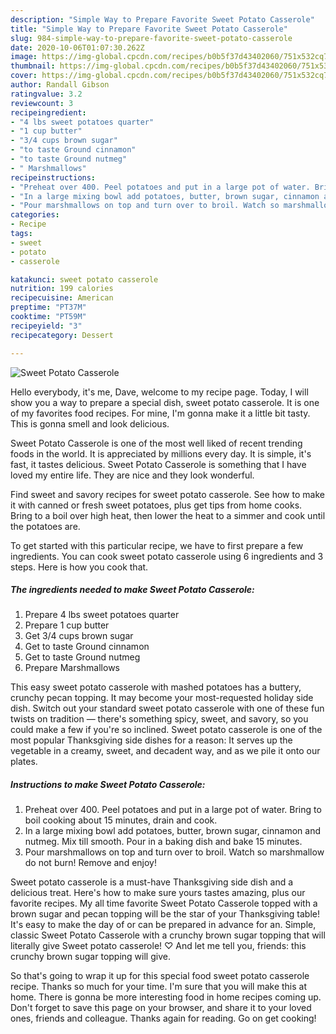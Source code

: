 ```yaml
---
description: "Simple Way to Prepare Favorite Sweet Potato Casserole"
title: "Simple Way to Prepare Favorite Sweet Potato Casserole"
slug: 984-simple-way-to-prepare-favorite-sweet-potato-casserole
date: 2020-10-06T01:07:30.262Z
image: https://img-global.cpcdn.com/recipes/b0b5f37d43402060/751x532cq70/sweet-potato-casserole-recipe-main-photo.jpg
thumbnail: https://img-global.cpcdn.com/recipes/b0b5f37d43402060/751x532cq70/sweet-potato-casserole-recipe-main-photo.jpg
cover: https://img-global.cpcdn.com/recipes/b0b5f37d43402060/751x532cq70/sweet-potato-casserole-recipe-main-photo.jpg
author: Randall Gibson
ratingvalue: 3.2
reviewcount: 3
recipeingredient:
- "4 lbs sweet potatoes quarter"
- "1 cup butter"
- "3/4 cups brown sugar"
- "to taste Ground cinnamon"
- "to taste Ground nutmeg"
- " Marshmallows"
recipeinstructions:
- "Preheat over 400. Peel potatoes and put in a large pot of water. Bring to boil cooking about 15 minutes, drain and cook."
- "In a large mixing bowl add potatoes, butter, brown sugar, cinnamon and nutmeg. Mix till smooth. Pour in a baking dish and bake 15 minutes."
- "Pour marshmallows on top and turn over to broil. Watch so marshmallow do not burn! Remove and enjoy!"
categories:
- Recipe
tags:
- sweet
- potato
- casserole

katakunci: sweet potato casserole 
nutrition: 199 calories
recipecuisine: American
preptime: "PT37M"
cooktime: "PT59M"
recipeyield: "3"
recipecategory: Dessert

---
```



![Sweet Potato Casserole](https://img-global.cpcdn.com/recipes/b0b5f37d43402060/751x532cq70/sweet-potato-casserole-recipe-main-photo.jpg)

Hello everybody, it's me, Dave, welcome to my recipe page. Today, I will show you a way to prepare a special dish, sweet potato casserole. It is one of my favorites food recipes. For mine, I'm gonna make it a little bit tasty. This is gonna smell and look delicious.

Sweet Potato Casserole is one of the most well liked of recent trending foods in the world. It is appreciated by millions every day. It is simple, it's fast, it tastes delicious. Sweet Potato Casserole is something that I have loved my entire life. They are nice and they look wonderful.

Find sweet and savory recipes for sweet potato casserole. See how to make it with canned or fresh sweet potatoes, plus get tips from home cooks. Bring to a boil over high heat, then lower the heat to a simmer and cook until the potatoes are.


To get started with this particular recipe, we have to first prepare a few ingredients. You can cook sweet potato casserole using 6 ingredients and 3 steps. Here is how you cook that.

<!--inarticleads1-->

##### The ingredients needed to make Sweet Potato Casserole:

1. Prepare 4 lbs sweet potatoes quarter
1. Prepare 1 cup butter
1. Get 3/4 cups brown sugar
1. Get to taste Ground cinnamon
1. Get to taste Ground nutmeg
1. Prepare  Marshmallows


This easy sweet potato casserole with mashed potatoes has a buttery, crunchy pecan topping. It may become your most-requested holiday side dish. Switch out your standard sweet potato casserole with one of these fun twists on tradition — there&#39;s something spicy, sweet, and savory, so you could make a few if you&#39;re so inclined. Sweet potato casserole is one of the most popular Thanksgiving side dishes for a reason: It serves up the vegetable in a creamy, sweet, and decadent way, and as we pile it onto our plates. 

<!--inarticleads2-->

##### Instructions to make Sweet Potato Casserole:

1. Preheat over 400. Peel potatoes and put in a large pot of water. Bring to boil cooking about 15 minutes, drain and cook.
1. In a large mixing bowl add potatoes, butter, brown sugar, cinnamon and nutmeg. Mix till smooth. Pour in a baking dish and bake 15 minutes.
1. Pour marshmallows on top and turn over to broil. Watch so marshmallow do not burn! Remove and enjoy!


Sweet potato casserole is a must-have Thanksgiving side dish and a delicious treat. Here&#39;s how to make sure yours tastes amazing, plus our favorite recipes. My all time favorite Sweet Potato Casserole topped with a brown sugar and pecan topping will be the star of your Thanksgiving table! It&#39;s easy to make the day of or can be prepared in advance for an. Simple, classic Sweet Potato Casserole with a crunchy brown sugar topping that will literally give Sweet potato casserole! ♡ And let me tell you, friends: this crunchy brown sugar topping will give. 

So that's going to wrap it up for this special food sweet potato casserole recipe. Thanks so much for your time. I'm sure that you will make this at home. There is gonna be more interesting food in home recipes coming up. Don't forget to save this page on your browser, and share it to your loved ones, friends and colleague. Thanks again for reading. Go on get cooking!
